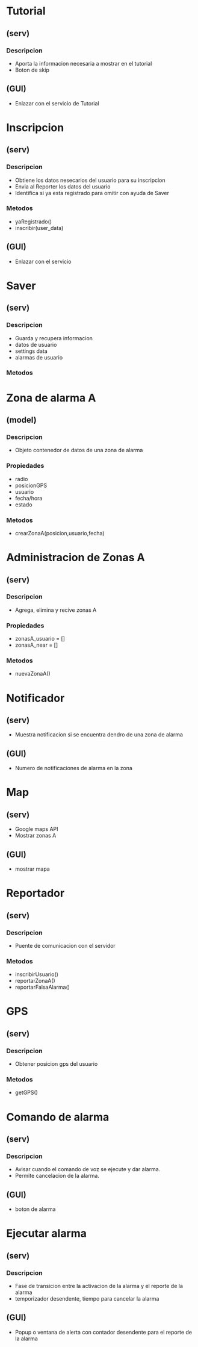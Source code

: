 # Tutorial
## (serv)
### Descripcion
* Aporta la informacion necesaria a mostrar en el tutorial
* Boton de skip
## (GUI)
* Enlazar con el servicio de Tutorial


# Inscripcion 
## (serv)
### Descripcion
* Obtiene los datos nesecarios del usuario para su inscripcion
* Envia al Reporter los datos del usuario
* Identifica si ya esta registrado para omitir con ayuda de Saver
### Metodos
* yaRegistrado()
* inscribir(user_data)
## (GUI)
* Enlazar con el servicio


# Saver
## (serv)
### Descripcion
* Guarda y recupera informacion
* datos de usuario
* settings data
* alarmas de usuario 
### Metodos


# Zona de alarma A
## (model)
### Descripcion
* Objeto contenedor de datos de una zona de alarma
### Propiedades
* radio
* posicionGPS
* usuario
* fecha/hora
* estado
### Metodos
* crearZonaA(posicion,usuario,fecha)


# Administracion de Zonas A
## (serv)
### Descripcion
* Agrega, elimina y recive zonas A
### Propiedades
* zonasA_usuario = []
* zonasA_near = []
### Metodos
* nuevaZonaA()


# Notificador
## (serv)
* Muestra notificacion si se encuentra dendro de una zona de alarma
## (GUI)
* Numero de notificaciones de alarma en la zona


# Map
## (serv)
* Google maps API
* Mostrar zonas A
## (GUI)
* mostrar mapa

# Reportador
## (serv)
### Descripcion
* Puente de comunicacion con el servidor
### Metodos
* inscribirUsuario()
* reportarZonaA()
* reportarFalsaAlarma()


# GPS
## (serv)
### Descripcion
* Obtener posicion gps del usuario
### Metodos
* getGPS()


# Comando de alarma
## (serv)
### Descripcion
* Avisar cuando el comando de voz se ejecute y dar alarma.
* Permite cancelacion de la alarma.
## (GUI)
* boton de alarma

# Ejecutar alarma
## (serv)
### Descripcion
* Fase de transicion entre la activacion de la alarma y el reporte de la alarma
* temporizador desendente, tiempo para cancelar la alarma
## (GUI)
* Popup o ventana de alerta con contador desendente para el reporte de la alarma
